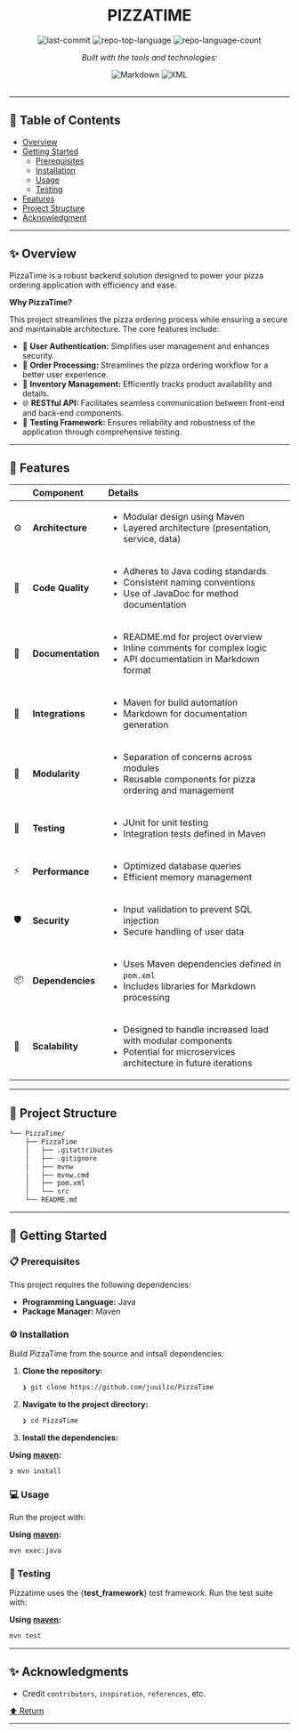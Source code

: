 <div id="top">

<!-- HEADER STYLE: CLASSIC -->
<div align="center">


# PIZZATIME


<!-- BADGES -->
<img src="https://img.shields.io/github/last-commit/juuilio/PizzaTime?style=flat&logo=git&logoColor=white&color=0080ff" alt="last-commit">
<img src="https://img.shields.io/github/languages/top/juuilio/PizzaTime?style=flat&color=0080ff" alt="repo-top-language">
<img src="https://img.shields.io/github/languages/count/juuilio/PizzaTime?style=flat&color=0080ff" alt="repo-language-count">

<em>Built with the tools and technologies:</em>

<img src="https://img.shields.io/badge/Markdown-000000.svg?style=flat&logo=Markdown&logoColor=white" alt="Markdown">
<img src="https://img.shields.io/badge/XML-005FAD.svg?style=flat&logo=XML&logoColor=white" alt="XML">

</div>
<br>

---

## 📄 Table of Contents

- [Overview](#-overview)
- [Getting Started](#-getting-started)
    - [Prerequisites](#-prerequisites)
    - [Installation](#-installation)
    - [Usage](#-usage)
    - [Testing](#-testing)
- [Features](#-features)
- [Project Structure](#-project-structure)
- [Acknowledgment](#-acknowledgment)

---

## ✨ Overview

PizzaTime is a robust backend solution designed to power your pizza ordering application with efficiency and ease. 

**Why PizzaTime?**

This project streamlines the pizza ordering process while ensuring a secure and maintainable architecture. The core features include:

- 🍕 **User Authentication:** Simplifies user management and enhances security.
- 🥤 **Order Processing:** Streamlines the pizza ordering workflow for a better user experience.
- 🍔 **Inventory Management:** Efficiently tracks product availability and details.
- 🌐 **RESTful API:** Facilitates seamless communication between front-end and back-end components.
- 🧪 **Testing Framework:** Ensures reliability and robustness of the application through comprehensive testing.

---

## 📌 Features

|      | Component       | Details                              |
| :--- | :-------------- | :----------------------------------- |
| ⚙️  | **Architecture**  | <ul><li>Modular design using Maven</li><li>Layered architecture (presentation, service, data)</li></ul> |
| 🔩 | **Code Quality**  | <ul><li>Adheres to Java coding standards</li><li>Consistent naming conventions</li><li>Use of JavaDoc for method documentation</li></ul> |
| 📄 | **Documentation** | <ul><li>README.md for project overview</li><li>Inline comments for complex logic</li><li>API documentation in Markdown format</li></ul> |
| 🔌 | **Integrations**  | <ul><li>Maven for build automation</li><li>Markdown for documentation generation</li></ul> |
| 🧩 | **Modularity**    | <ul><li>Separation of concerns across modules</li><li>Reusable components for pizza ordering and management</li></ul> |
| 🧪 | **Testing**       | <ul><li>JUnit for unit testing</li><li>Integration tests defined in Maven</li></ul> |
| ⚡️  | **Performance**   | <ul><li>Optimized database queries</li><li>Efficient memory management</li></ul> |
| 🛡️ | **Security**      | <ul><li>Input validation to prevent SQL injection</li><li>Secure handling of user data</li></ul> |
| 📦 | **Dependencies**  | <ul><li>Uses Maven dependencies defined in <code>pom.xml</code></li><li>Includes libraries for Markdown processing</li></ul> |
| 🚀 | **Scalability**   | <ul><li>Designed to handle increased load with modular components</li><li>Potential for microservices architecture in future iterations</li></ul> |

---

## 📁 Project Structure

```sh
└── PizzaTime/
    ├── PizzaTime
    │   ├── .gitattributes
    │   ├── .gitignore
    │   ├── mvnw
    │   ├── mvnw.cmd
    │   ├── pom.xml
    │   └── src
    └── README.md
```

---

## 🚀 Getting Started

### 📋 Prerequisites

This project requires the following dependencies:

- **Programming Language:** Java
- **Package Manager:** Maven

### ⚙️ Installation

Build PizzaTime from the source and intsall dependencies:

1. **Clone the repository:**

    ```sh
    ❯ git clone https://github.com/juuilio/PizzaTime
    ```

2. **Navigate to the project directory:**

    ```sh
    ❯ cd PizzaTime
    ```

3. **Install the dependencies:**

**Using [maven](https://maven.apache.org/):**

```sh
❯ mvn install
```

### 💻 Usage

Run the project with:

**Using [maven](https://maven.apache.org/):**

```sh
mvn exec:java
```

### 🧪 Testing

Pizzatime uses the {__test_framework__} test framework. Run the test suite with:

**Using [maven](https://maven.apache.org/):**

```sh
mvn test
```

---

## ✨ Acknowledgments

- Credit `contributors`, `inspiration`, `references`, etc.

<div align="left"><a href="#top">⬆ Return</a></div>

---

